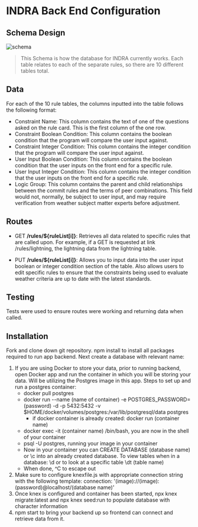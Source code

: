 # INDRA Back End Configuration

## Schema Design
![schema](./images/schema_pic_indra.png)
>This Schema is how the database for INDRA currently works. Each table relates to each of the separate rules, so there are 10 different tables total.


## Data
For each of the 10 rule tables, the columns inputted into the table follows the following format:
* Constraint Name: This column contains the text of one of the questions asked on the rule card. This is the first column of the one row.
* Constraint Boolean Condition: This column contains the boolean condition that the program will compare the user input against.
* Constraint Integer Condition: This column contains the integer condition that the program will compare the user input against.
* User Input Boolean Condition: This column contains the boolean condition that the user inputs on the front end for a specific rule.
* User Input Integer Condition: This column contains the integer condition that the user inputs on the front end for a specific rule.
* Logic Group: This column contains the parent and child relationships between the commit rules and the terms of peer combinations. This field would not, normally, be subject to user input, and may require verification from weather subject matter experts before adjustment.

## Routes
* GET **/rules/${ruleList[i]}**: Retrieves all data related to specific rules that are called upon. For example, if a GET is requested at link /rules/lightning, the lightning data from the lightning table.

* PUT **/rules/${ruleList[i]}**: Allows you to input data into the user input boolean or integer condition section of the table. Also allows users to edit specific rules to ensure that the constraints being used to evaluate weather criteria are up to date with the latest standards.

## Testing
Tests were used to ensure routes were working and returning data when called.

## Installation
Fork and clone down git repository. npm install to install all packages required to run app backend.
Next create a database with relevant name:
1. If you are using Docker to store your data, prior to running backend, open Docker app and run the container in which you will be storing your data. Will be utilizing the Postgres image in this app. Steps to set up and run a postgres container:
    * docker pull postgres
    * docker run --name (name of container) -e POSTGRES_PASSWORD=(password) -d -p 5432:5432 -v $HOME/docker/volumes/postgres:/var/lib/postgresql/data postgres
        * if docker container is already created: docker run (container name)
    * docker exec -it (container name) /bin/bash, you are now in the shell of your container
    * psql -U postgres, running your image in your container
    * Now in your container you can CREATE DATABASE (database name) or \c into an already created database. To view tables when in a database: \d or to look at a specific table \dt (table name)
    * When done, ^C to escape out
 2. Make sure to configure knexfile.js with appropriate connection string with the following template: connection: '(image)://(image):(password)@localhost/(database name)'
 3. Once knex is configured and container has been started, npx knex migrate:latest and npx knex seed:run to populate database with character information
 4. npm start to bring your backend up so frontend can connect and retrieve data from it.


